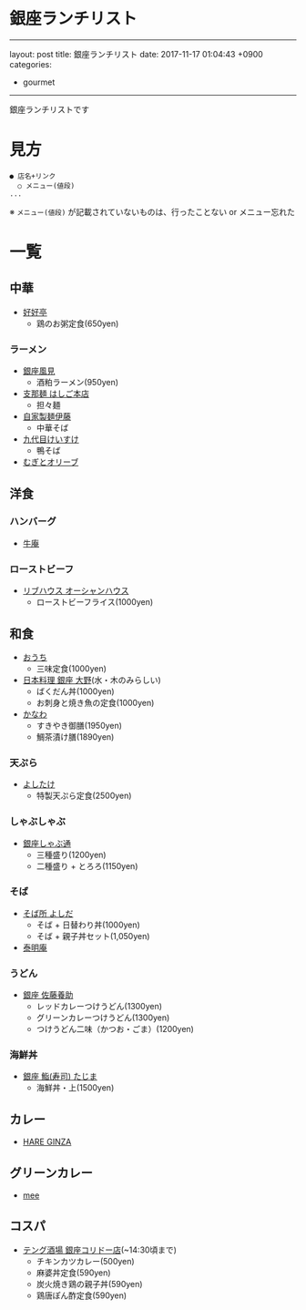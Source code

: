 銀座ランチリスト
==

---
layout: post
title: 銀座ランチリスト
date: 2017-11-17 01:04:43 +0900
categories:
- gourmet
---

銀座ランチリストです

<!-- more -->

# 見方
```
● 店名+リンク
  ○ メニュー(値段)
...
```
※ `メニュー(値段)` が記載されていないものは、行ったことない or メニュー忘れた

# 一覧
## 中華
- [好好亭](https://tabelog.com/tokyo/A1301/A130101/13002674/)
  - 鶏のお粥定食(650yen)
  
### ラーメン
- [銀座風見](https://tabelog.com/tokyo/A1301/A130101/13197387/)
  - 酒粕ラーメン(950yen)
- [支那麺 はしご本店](https://tabelog.com/tokyo/A1301/A130101/13092185/)
  - 担々麺
- [自家製麺伊藤](https://tabelog.com/tokyo/A1301/A130101/13164387/)
  - 中華そば
- [九代目けいすけ](https://tabelog.com/tokyo/A1301/A130101/13171787/) 
  - 鴨そば
- [むぎとオリーブ](https://tabelog.com/tokyo/A1301/A130101/13164932/)
  
## 洋食
### ハンバーグ
- [牛庵](https://tabelog.com/tokyo/A1301/A130101/13002336/)
### ローストビーフ
- [リブハウス オーシャンハウス](https://tabelog.com/tokyo/A1301/A130102/13162594/)
  - ローストビーフライス(1000yen)

## 和食
- [おうち](https://tabelog.com/tokyo/A1301/A130101/13106591/)
  - 三味定食(1000yen)
- [日本料理 銀座 大野](https://tabelog.com/tokyo/A1301/A130101/13030803/?cid=google_yoyaku&from_google=1)(水・木のみらしい)
  - ばくだん丼(1000yen)
  - お刺身と焼き魚の定食(1000yen)
- [かなわ](https://tabelog.com/tokyo/A1301/A130101/13097235/dtlmenu/lunch/)
  - すきやき御膳(1950yen)
  - 鯛茶漬け膳(1890yen)

### 天ぷら
- [よしたけ](https://tabelog.com/tokyo/A1301/A130101/13163793/dtlmenu/lunch/)
  - 特製天ぷら定食(2500yen)
  
### しゃぶしゃぶ
- [銀座しゃぶ通](https://tabelog.com/tokyo/A1301/A130101/13007813/)
  - 三種盛り(1200yen)
  - 二種盛り + とろろ(1150yen)

### そば
- [そば所 よしだ](https://tabelog.com/tokyo/A1301/A130101/13192026/)
  - そば + 日替わり丼(1000yen)
  - そば + 親子丼セット(1,050yen)
- [泰明庵](https://tabelog.com/tokyo/A1301/A130101/13002558/)

### うどん
- [銀座 佐藤養助](https://www.sato-yoske.co.jp/shop/ginza/)
  - レッドカレーつけうどん(1300yen)
  - グリーンカレーつけうどん(1300yen)
  - つけうどん二味（かつお・ごま）(1200yen)

### 海鮮丼
- [銀座 鮨(寿司) たじま](https://tabelog.com/tokyo/A1301/A130101/13165100/)
  - 海鮮丼・上(1500yen)
  
## カレー
- [HARE GINZA](http://www.hare-ginza.net/)

## グリーンカレー
- [mee](https://tabelog.com/tokyo/A1301/A130101/13207368/)

## コスパ
- [テング酒場 銀座コリドー店](https://www.hotpepper.jp/strJ000243414/)(~14:30頃まで)
  - チキンカツカレー(500yen)
  - 麻婆丼定食(590yen)
  - 炭火焼き鶏の親子丼(590yen)
  - 鶏唐ぽん酢定食(590yen)

